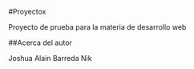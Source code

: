 #Proyectox

Proyecto de prueba para la materia de desarrollo web

##Acerca del autor

Joshua Alain Barreda Nik
